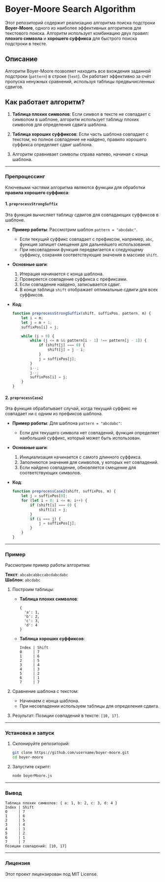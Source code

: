 
# Boyer-Moore Search Algorithm

Этот репозиторий содержит реализацию алгоритма поиска подстроки **Boyer-Moore**, одного из наиболее эффективных алгоритмов для текстового поиска. Алгоритм использует комбинацию двух правил: **плохого символа** и **хорошего суффикса** для быстрого поиска подстроки в тексте.

## Описание

Алгоритм Boyer-Moore позволяет находить все вхождения заданной подстроки (`pattern`) в строке (`text`). Он работает эффективно за счёт пропуска ненужных сравнений, используя таблицы предвычисленных сдвигов.

## Как работает алгоритм?

1. **Таблица плохих символов**: Если символ в тексте не совпадает с символом в шаблоне, алгоритм использует таблицу плохих символов для определения сдвига шаблона.

2. **Таблица хороших суффиксов**: Если часть шаблона совпадает с текстом, но полное совпадение не найдено, правило хорошего суффикса определяет сдвиг шаблона.

3. Алгоритм сравнивает символы справа налево, начиная с конца шаблона.

---

### Препроцессинг

Ключевыми частями алгоритма являются функции для обработки **правила хорошего суффикса**:

#### 1. `preprocessStrongSuffix`
Эта функция вычисляет таблицу сдвигов для совпадающих суффиксов в шаблоне.

- **Пример работы**:
  Рассмотрим шаблон `pattern = "abcdabc"`. 
  - Если текущий суффикс совпадает с префиксом, например, `abc`, функция запишет смещения для дальнейшего использования.
  - При несовпадении функция передвигается к следующему суффиксу, сохраняя соответствующие значения в массиве `shift`.

- **Основные шаги**:
  1. Итерация начинается с конца шаблона.
  2. Проверяется совпадение суффикса с префиксами.
  3. Если совпадение найдено, записывается сдвиг.
  4. В конце таблица `shift` отображает оптимальные сдвиги для всех суффиксов.

- **Код**:
  ```javascript
  function preprocessStrongSuffix(shift, suffixPos, pattern, m) {
      let i = m; 
      let j = m + 1; 
      suffixPos[i] = j;

      while (i > 0) { 
          while (j <= m && pattern[i - 1] !== pattern[j - 1]) {
              if (shift[j] === 0) {
                  shift[j] = j - i;
              }
              j = suffixPos[j];  
          }
          i--;
          j--;
          suffixPos[i] = j;  
      }
  }
  ```

#### 2. `preprocessCase2`
Эта функция обрабатывает случай, когда текущий суффикс не совпадает ни с одним из префиксов шаблона.

- **Пример работы**:
  Для шаблона `pattern = "abcdabc"`:
  - Если для текущего символа нет совпадений, функция определяет наибольший суффикс, который может быть использован.

- **Основные шаги**:
  1. Инициализация начинается с самого длинного суффикса.
  2. Заполняются значения для символов, у которых нет совпадений.
  3. Если найдено совпадение, обновляется смещение для соответствующих символов.

- **Код**:
  ```javascript
  function preprocessCase2(shift, suffixPos, m) {
      let j = suffixPos[0];
      for (let i = 0; i <= m; i++) {
          if (shift[i] === 0) {
              shift[i] = j;
          }
          if (i === j) {
              j = suffixPos[j];
          }
      }
  }
  ```

---

### Пример

Рассмотрим пример работы алгоритма:

**Текст**: `abcabcabbccabcdabcdabc`  
**Шаблон**: `abcdabc`  

1. Построим таблицы:
   - **Таблица плохих символов**:
     ```
     {
       'a': 1,
       'b': 2,
       'c': 3,
       'd': 4
     }
     ```
   - **Таблица хороших суффиксов**:
     ```
     Index | Shift
     0     | 7
     1     | 6
     2     | 5
     3     | 4
     4     | 3
     5     | 2
     6     | 1
     7     | 7
     ```

2. Сравнение шаблона с текстом:
   - Начинаем с конца шаблона.
   - При несовпадении используем таблицы для определения сдвига.

3. Результат: Позиции совпадений в тексте: `[10, 17]`.

---

### Установка и запуск

1. Склонируйте репозиторий:
   ```bash
   git clone https://github.com/username/boyer-moore.git
   cd boyer-moore
   ```

2. Запустите скрипт:
   ```bash
   node boyerMoore.js
   ```

---

### Вывод

```
Таблица плохих символов: { a: 1, b: 2, c: 3, d: 4 }
Index | Shift
0     | 7
1     | 6
2     | 5
3     | 4
4     | 3
5     | 2
6     | 1
7     | 7
Позиции совпадений: [10, 17]
```

---

### Лицензия

Этот проект лицензирован под MIT License.

